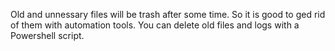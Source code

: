 Old and unnessary files will be trash after some time.
So it is good to ged rid of them with automation tools.
You can delete old files and logs with a Powershell script.

